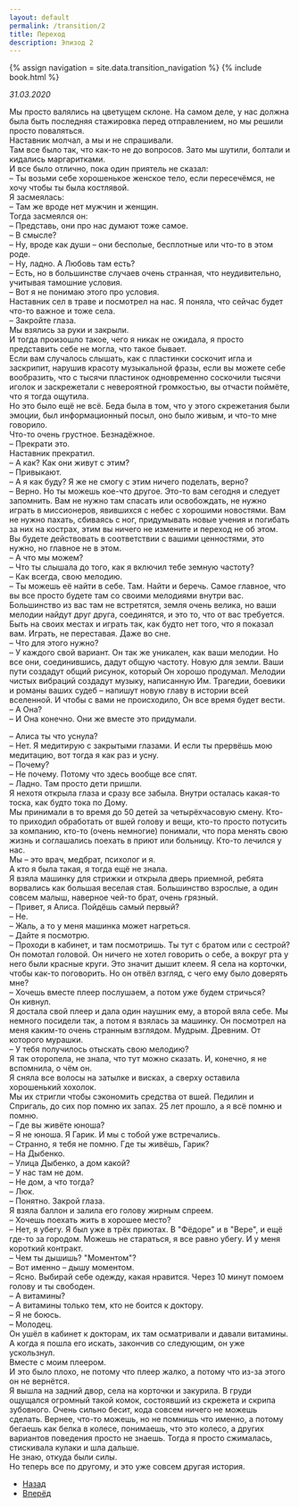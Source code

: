 ```yaml
---
layout: default
permalink: /transition/2
title: Переход
description: Эпизод 2
---
```

{% assign navigation  = site.data.transition_navigation %}
{% include book.html %}

*31.03.2020*

Мы просто валялись на цветущем склоне. На самом деле, у нас должна была быть последняя стажировка перед отправлением, но мы решили просто поваляться.  
Наставник молчал, а мы и не спрашивали.  
Там все было так, что как-то не до вопросов. Зато мы шутили, болтали и кидались маргаритками.  
И все было отлично, пока один приятель не сказал:  
– Ты возьми себе хорошенькое женское тело, если пересечёмся, не хочу чтобы ты была костлявой.  
Я засмеялась:  
– Там же вроде нет мужчин и женщин.  
Тогда засмеялся он:  
– Представь, они про нас думают тоже самое.  
– В смысле?  
– Ну, вроде как души – они бесполые, бесплотные или что-то в этом роде.  
– Ну, ладно. А Любовь там есть?  
– Есть, но в большинстве случаев очень странная, что неудивительно, учитывая тамошние условия.  
– Вот я не понимаю этого про условия.  
Наставник сел в траве и посмотрел на нас. Я поняла, что сейчас будет что-то важное и тоже села.  
– Закройте глаза.  
Мы взялись за руки и закрыли.  
И тогда произошло такое, чего я никак не ожидала, я просто представить себе не могла, что такое бывает.  
Если вам случалось слышать, как с пластинки соскочит игла и заскрипит, нарушив красоту музыкальной фразы, если вы можете себе вообразить, что с тысячи пластинок одновременно соскочили тысячи иголок и заскрежетали с невероятной громкостью, вы отчасти поймёте, что я тогда ощутила.  
Но это было ещё не всё. Беда была в том, что у этого скрежетания были эмоции, был информационный посыл, оно было живым, и что-то мне говорило.  
Что-то очень грустное. Безнадёжное.  
– Прекрати это.  
Наставник прекратил.  
– А как? Как они живут с этим?  
– Привыкают.  
– А я как буду? Я же не смогу с этим ничего поделать, верно?  
– Верно. Но ты можешь кое-что другое. Это-то вам сегодня и следует запомнить. Вам не нужно там спасать или освобождать, не нужно играть в миссионеров, явившихся с небес с хорошими новостями. Вам не нужно пахать, сбиваясь с ног, придумывать новые учения и погибать за них на кострах, этим вы ничего не измените и переход не об этом. Вы будете действовать в соответствии с вашими ценностями, это нужно, но главное не в этом.  
– А что мы можем?   
– Что ты слышала до того, как я включил тебе земную частоту?  
– Как всегда, свою мелодию.  
– Ты можешь её найти в себе. Там. Найти и беречь. Самое главное, что вы все просто будете там со своими мелодиями внутри вас. Большинство из вас там не встретятся, земля очень велика, но ваши мелодии найдут друг друга, соединятся, и это то, что от вас требуется. Быть на своих местах и играть так, как будто нет того, что я показал вам. Играть, не переставая. Даже во сне.  
– Что для этого нужно?  
– У каждого свой вариант. Он так же уникален, как ваши мелодии. Но все они, соединившись, дадут общую частоту. Новую для земли. Ваши пути создадут общий рисунок, который Он хорошо продумал. Мелодии чистых вибраций создадут музыку, написанную Им. Трагедии, боевики и романы ваших судеб – напишут новую главу в истории всей вселенной. И чтобы с вами не происходило, Он все время будет вести.  
– А Она?  
– И Она конечно. Они же вместе это придумали.

– Алиса ты что уснула?  
– Нет. Я медитирую с закрытыми глазами. И если ты прервёшь мою медитацию, вот тогда я как раз и усну.  
– Почему?  
– Не почему. Потому что здесь вообще все спят.  
– Ладно. Там просто дети пришли.  
Я нехотя открыла глаза и сразу все забыла. Внутри осталась какая-то тоска, как будто тока по Дому.  
Мы принимали в то время до 50 детей за четырёхчасовую смену. Кто-то приходил обработать от вшей голову и вещи, кто-то просто потусить за компанию, кто-то (очень немногие) понимали, что пора менять свою жизнь и соглашались поехать в приют или больницу. Кто-то лечился у нас.  
Мы – это врач, медбрат, психолог и я.  
А кто я была такая, я тогда ещё не знала.  
Я взяла машинку для стрижки и открыла дверь приемной, ребята ворвались как большая веселая стая. Большинство взрослые, а один совсем малыш, наверное чей-то брат, очень грязный.  
– Привет, я Алиса. Пойдёшь самый первый?  
– Не.  
– Жаль, а то у меня машинка может нагреться.  
– Дайте я посмотрю.  
– Проходи в кабинет, и там посмотришь. Ты тут с братом или с сестрой?  
Он помотал головой. Он ничего не хотел говорить о себе, а вокруг рта у него были красные круги. Это значит дышит клеем. Я села на корточки, чтобы как-то поговорить. Но он отвёл взгляд, с чего ему было доверять мне?  
– Хочешь вместе плеер послушаем, а потом уже будем стричься?  
Он кивнул.  
Я достала свой плеер и дала один наушник ему, а второй вяла себе. Мы немного посидели так, а потом я взялась за машинку. Он посмотрел на меня каким-то очень странным взглядом. Мудрым. Древним. От которого мурашки.  
– У тебя получилось отыскать свою мелодию?  
Я так оторопела, не знала, что тут можно сказать. И, конечно, я не вспомнила, о чём он.  
Я сняла все волосы на затылке и висках, а сверху оставила хорошенький хохолок.  
Мы их стригли чтобы сэкономить средства от вшей. Педилин и Спригаль, до сих пор помню их запах. 25 лет прошло, а я всё помню и помню.  
– Где вы живёте юноша?  
– Я не юноша. Я Гарик. И мы с тобой уже встречались.  
– Странно, я тебя не помню. Где ты живёшь, Гарик?  
– На Дыбенко.  
– Улица Дыбенко, а дом какой?  
– У нас там не дом.  
– Не дом, а что тогда?  
– Люк.  
– Понятно. Закрой глаза.  
Я взяла баллон и залила его голову жирным спреем.  
– Хочешь поехать жить в хорошее место?  
– Нет, я убегу. Я был уже в трёх приютах. В "Фёдоре" и в "Вере", и ещё где-то за городом. Можешь не стараться, я все равно убегу. И у меня короткий контракт.  
– Чем ты дышишь? "Моментом"?  
– Вот именно – дышу моментом.  
– Ясно. Выбирай себе одежду, какая нравится. Через 10 минут помоем голову и ты свободен.  
– А витамины?  
– А витамины только тем, кто не боится к доктору.  
– Я не боюсь.  
– Молодец.  
Он ушёл в кабинет к докторам, их там осматривали и давали витамины. А когда я пошла его искать, закончив со следующим, он уже ускользнул.  
Вместе с моим плеером.  
И это было плохо, не потому что плеер жалко, а потому что из-за этого он не вернётся.  
Я вышла на задний двор, села на корточки и закурила. В груди ощущался огромный такой комок, состоявший из скрежета и скрипа зубовного. Очень сильно бесит, кода совсем ничего не можешь сделать. Вернее, что-то можешь, но не помнишь что именно, а потому бегаешь как белка в колесе, понимаешь, что это колесо, а других вариантов поведения просто не знаешь.
Тогда я просто сжималась, стискивала кулаки и шла дальше.  
Не знаю, откуда были силы.  
Но теперь все по другому, и это уже совсем другая история.

<nav aria-label="pagination">
  <ul class="pagination justify-content-center">
    <li class="page-item">
      <a class="page-link" href="/transition/1"><i class="bi bi-arrow-left"></i> Назад</a>
    </li>
    <li class="page-item">
      <a class="page-link" href="/transition/3">Вперёд <i class="bi bi-arrow-right"></i></a>
    </li>
  </ul>
</nav>